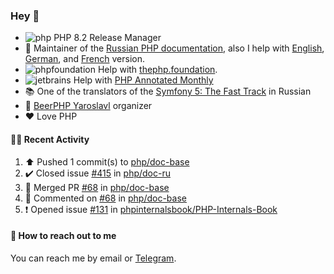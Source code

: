 ### Hey 👋

- ![php](https://user-images.githubusercontent.com/4685504/174548850-037dfd35-3b33-4154-9c50-95efd45ba66a.png) PHP 8.2 Release Manager
- 📖 Maintainer of the [Russian PHP documentation](https://github.com/php/doc-ru), also I help with [English](https://github.com/php/doc-en), [German](https://github.com/php/doc-de), and [French](https://github.com/php/doc-fr) version.
- ![phpfoundation](https://user-images.githubusercontent.com/4685504/174548733-72f62c18-f57e-47a6-8201-cb3d87e06b98.png) Help with [thephp.foundation](https://github.com/ThePHPF/thephp.foundation).
- ![jetbrains](https://user-images.githubusercontent.com/4685504/174548471-693a0e41-4db3-4251-a452-71518bfc5359.png) Help with [PHP Annotated Monthly](https://blog.jetbrains.com/phpstorm/tag/php-annotated-monthly/)
- 📚 One of the translators of
  the [Symfony 5: The Fast Track](https://symfony.com/doc/current/the-fast-track/ru/index.html)
  in Russian
- 🍻 [BeerPHP Yaroslavl](https://github.com/beerphp/yaroslavl) organizer
- ❤️ Love PHP

#### 👨‍💻 Recent Activity

<!--RECENT_ACTIVITY:start-->
1. ⬆️ Pushed 1 commit(s) to [php/doc-base](https://github.com/php/doc-base)
2. ✔️ Closed issue [#415](https://github.com/php/doc-ru/issues/415) in [php/doc-ru](https://github.com/php/doc-ru)
3. 🎉 Merged PR [#68](https://github.com/php/doc-base/pull/68) in [php/doc-base](https://github.com/php/doc-base)
4. 💬 Commented on [#68](https://github.com/php/doc-base/pull/68#issuecomment-1216987863) in [php/doc-base](https://github.com/php/doc-base)
5. ❗️ Opened issue [#131](https://github.com/phpinternalsbook/PHP-Internals-Book/issues/131) in [phpinternalsbook/PHP-Internals-Book](https://github.com/phpinternalsbook/PHP-Internals-Book)
<!--RECENT_ACTIVITY:end-->

#### 💌 How to reach out to me

You can reach me by email or [Telegram](https://t.me/saundefined).
